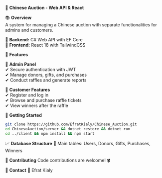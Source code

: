 🌟 **Chinese Auction - Web API & React**

📚 **Overview**  
A system for managing a Chinese auction with separate functionalities for admins and customers.  

🔹 **Backend:** C# Web API with EF Core  
🔹 **Frontend:** React 18 with TailwindCSS  

💼 **Features**  

🔹 **Admin Panel**  
✔ Secure authentication with JWT  
✔ Manage donors, gifts, and purchases  
✔ Conduct raffles and generate reports  

🔹 **Customer Features**  
✔ Register and log in  
✔ Browse and purchase raffle tickets  
✔ View winners after the raffle  

🚀 **Getting Started**  
```sh
git clone https://github.com/EfratKialy/Chinese_Auction.git  
cd ChineseAuction/server && dotnet restore && dotnet run  
cd ../client && npm install && npm start
```

📈 **Database Structure**
📌 Main tables: Users, Donors, Gifts, Purchases, Winners

💚 **Contributing**
Code contributions are welcome! 🍀

🌟 **Contact**
📩 Efrat Kialy
